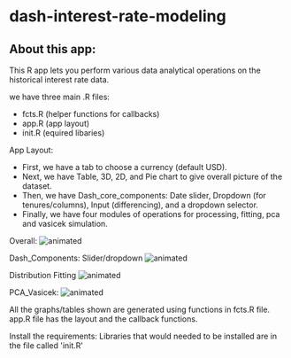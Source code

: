 # dash-interest-rate-modeling

## About this app:
This R app lets you perform various data analytical operations on the historical interest rate data.

we have three main .R files:
- fcts.R (helper functions for callbacks)
- app.R (app layout)
- init.R (equired libaries)

App Layout:
- First, we have a tab to choose a currency (default USD).
- Next, we have Table, 3D, 2D, and Pie chart to give overall picture of the dataset. 
- Then, we have Dash_core_components: Date slider, Dropdown (for tenures/columns), Input (differencing), and a dropdown selector.
- Finally, we have four modules of operations for processing, fitting, pca and vasicek simulation.

Overall:
![animated](screenshot/screencaptured.gif)

Dash_Components: Slider/dropdown
![animated](screenshot/dash_components.gif)

Distribution Fitting
![animated](screenshot/probs.gif)

PCA_Vasicek:
![animated](screenshot/pca_vas.gif)

All the graphs/tables shown are generated using functions in fcts.R file.
app.R file has the layout and the callback functions.

Install the requirements:
Libraries that would needed to be installed are in the file called 'init.R'

